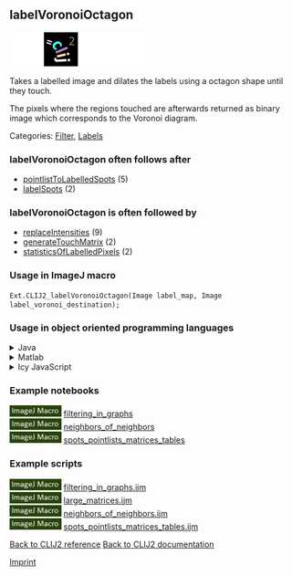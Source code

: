 ## labelVoronoiOctagon
<img src="images/mini_empty_logo.png"/><img src="images/mini_clij2_logo.png"/><img src="images/mini_empty_logo.png"/><img src="images/mini_empty_logo.png"/>

Takes a labelled image and dilates the labels using a octagon shape until they touch. 

The pixels where  the regions touched are afterwards returned as binary image which corresponds to the Voronoi diagram.

Categories: [Filter](https://clij.github.io/clij2-docs/reference__filter), [Labels](https://clij.github.io/clij2-docs/reference__label)

### labelVoronoiOctagon often follows after
* <a href="reference_pointlistToLabelledSpots">pointlistToLabelledSpots</a> (5)
* <a href="reference_labelSpots">labelSpots</a> (2)


### labelVoronoiOctagon is often followed by
* <a href="reference_replaceIntensities">replaceIntensities</a> (9)
* <a href="reference_generateTouchMatrix">generateTouchMatrix</a> (2)
* <a href="reference_statisticsOfLabelledPixels">statisticsOfLabelledPixels</a> (2)


### Usage in ImageJ macro
```
Ext.CLIJ2_labelVoronoiOctagon(Image label_map, Image label_voronoi_destination);
```


### Usage in object oriented programming languages



<details>

<summary>
Java
</summary>
<pre class="highlight">// init CLIJ and GPU
import net.haesleinhuepf.clij2.CLIJ2;
import net.haesleinhuepf.clij.clearcl.ClearCLBuffer;
CLIJ2 clij2 = CLIJ2.getInstance();

// get input parameters
ClearCLBuffer label_map = clij2.push(label_mapImagePlus);
label_voronoi_destination = clij2.create(label_map);
</pre>

<pre class="highlight">
// Execute operation on GPU
clij2.labelVoronoiOctagon(label_map, label_voronoi_destination);
</pre>

<pre class="highlight">
// show result
label_voronoi_destinationImagePlus = clij2.pull(label_voronoi_destination);
label_voronoi_destinationImagePlus.show();

// cleanup memory on GPU
clij2.release(label_map);
clij2.release(label_voronoi_destination);
</pre>

</details>



<details>

<summary>
Matlab
</summary>
<pre class="highlight">% init CLIJ and GPU
clij2 = init_clatlab();

% get input parameters
label_map = clij2.pushMat(label_map_matrix);
label_voronoi_destination = clij2.create(label_map);
</pre>

<pre class="highlight">
% Execute operation on GPU
clij2.labelVoronoiOctagon(label_map, label_voronoi_destination);
</pre>

<pre class="highlight">
% show result
label_voronoi_destination = clij2.pullMat(label_voronoi_destination)

% cleanup memory on GPU
clij2.release(label_map);
clij2.release(label_voronoi_destination);
</pre>

</details>



<details>

<summary>
Icy JavaScript
</summary>
<pre class="highlight">// init CLIJ and GPU
importClass(net.haesleinhuepf.clicy.CLICY);
importClass(Packages.icy.main.Icy);

clij2 = CLICY.getInstance();

// get input parameters
label_map_sequence = getSequence();
label_map = clij2.pushSequence(label_map_sequence);
label_voronoi_destination = clij2.create(label_map);
</pre>

<pre class="highlight">
// Execute operation on GPU
clij2.labelVoronoiOctagon(label_map, label_voronoi_destination);
</pre>

<pre class="highlight">
// show result
label_voronoi_destination_sequence = clij2.pullSequence(label_voronoi_destination)
Icy.addSequence(label_voronoi_destination_sequence);
// cleanup memory on GPU
clij2.release(label_map);
clij2.release(label_voronoi_destination);
</pre>

</details>





### Example notebooks
<a href="https://clij.github.io/clij2-docs/md/filtering_in_graphs"><img src="images/language_macro.png" height="20"/></a> [filtering_in_graphs](https://clij.github.io/clij2-docs/md/filtering_in_graphs)  
<a href="https://clij.github.io/clij2-docs/md/neighbors_of_neighbors"><img src="images/language_macro.png" height="20"/></a> [neighbors_of_neighbors](https://clij.github.io/clij2-docs/md/neighbors_of_neighbors)  
<a href="https://clij.github.io/clij2-docs/md/spots_pointlists_matrices_tables"><img src="images/language_macro.png" height="20"/></a> [spots_pointlists_matrices_tables](https://clij.github.io/clij2-docs/md/spots_pointlists_matrices_tables)  




### Example scripts
<a href="https://github.com/clij/clij2-docs/blob/master/src/main/macro/filtering_in_graphs.ijm"><img src="images/language_macro.png" height="20"/></a> [filtering_in_graphs.ijm](https://github.com/clij/clij2-docs/blob/master/src/main/macro/filtering_in_graphs.ijm)  
<a href="https://github.com/clij/clij2-docs/blob/master/src/main/macro/large_matrices.ijm"><img src="images/language_macro.png" height="20"/></a> [large_matrices.ijm](https://github.com/clij/clij2-docs/blob/master/src/main/macro/large_matrices.ijm)  
<a href="https://github.com/clij/clij2-docs/blob/master/src/main/macro/neighbors_of_neighbors.ijm"><img src="images/language_macro.png" height="20"/></a> [neighbors_of_neighbors.ijm](https://github.com/clij/clij2-docs/blob/master/src/main/macro/neighbors_of_neighbors.ijm)  
<a href="https://github.com/clij/clij2-docs/blob/master/src/main/macro/spots_pointlists_matrices_tables.ijm"><img src="images/language_macro.png" height="20"/></a> [spots_pointlists_matrices_tables.ijm](https://github.com/clij/clij2-docs/blob/master/src/main/macro/spots_pointlists_matrices_tables.ijm)  


[Back to CLIJ2 reference](https://clij.github.io/clij2-docs/reference)
[Back to CLIJ2 documentation](https://clij.github.io/clij2-docs)

[Imprint](https://clij.github.io/imprint)
